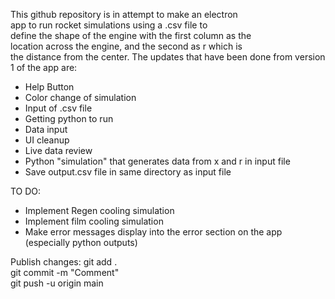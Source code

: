This github repository is in attempt to make an electron  
app to run rocket simulations using a .csv file to  
define the shape of the engine with the first column as the   
location across the engine, and the second as r which is   
the distance from the center.
The updates that have been done from version 1 of the app are:
 - Help Button
 - Color change of simulation
 - Input of .csv file
 - Getting python to run
 - Data input
 - UI cleanup
 - Live data review
 - Python "simulation" that generates data from x and r in input file
 - Save output.csv file in same directory as input file

TO DO:
- Implement Regen cooling simulation 
- Implement film cooling simulation
- Make error messages display into the error section on the app (especially python outputs)


Publish changes:
git add .  
git commit -m "Comment"  
git push -u origin main  